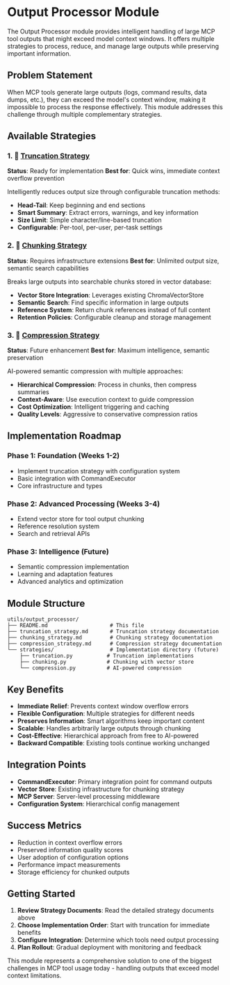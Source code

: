 # Output Processor Module

The Output Processor module provides intelligent handling of large MCP tool outputs that might exceed model context windows. It offers multiple strategies to process, reduce, and manage large outputs while preserving important information.

## Problem Statement

When MCP tools generate large outputs (logs, command results, data dumps, etc.), they can exceed the model's context window, making it impossible to process the response effectively. This module addresses this challenge through multiple complementary strategies.

## Available Strategies

### 1. 📝 [Truncation Strategy](./truncation_strategy.md)
**Status**: Ready for implementation
**Best for**: Quick wins, immediate context overflow prevention

Intelligently reduces output size through configurable truncation methods:
- **Head-Tail**: Keep beginning and end sections
- **Smart Summary**: Extract errors, warnings, and key information
- **Size Limit**: Simple character/line-based truncation
- **Configurable**: Per-tool, per-user, per-task settings

### 2. 🔗 [Chunking Strategy](./chunking_strategy.md)
**Status**: Requires infrastructure extensions
**Best for**: Unlimited output size, semantic search capabilities

Breaks large outputs into searchable chunks stored in vector database:
- **Vector Store Integration**: Leverages existing ChromaVectorStore
- **Semantic Search**: Find specific information in large outputs
- **Reference System**: Return chunk references instead of full content
- **Retention Policies**: Configurable cleanup and storage management

### 3. 🤖 [Compression Strategy](./compression_strategy.md)
**Status**: Future enhancement
**Best for**: Maximum intelligence, semantic preservation

AI-powered semantic compression with multiple approaches:
- **Hierarchical Compression**: Process in chunks, then compress summaries
- **Context-Aware**: Use execution context to guide compression
- **Cost Optimization**: Intelligent triggering and caching
- **Quality Levels**: Aggressive to conservative compression ratios

## Implementation Roadmap

### Phase 1: Foundation (Weeks 1-2)
- Implement truncation strategy with configuration system
- Basic integration with CommandExecutor
- Core infrastructure and types

### Phase 2: Advanced Processing (Weeks 3-4)
- Extend vector store for tool output chunking
- Reference resolution system
- Search and retrieval APIs

### Phase 3: Intelligence (Future)
- Semantic compression implementation
- Learning and adaptation features
- Advanced analytics and optimization

## Module Structure

```
utils/output_processor/
├── README.md                    # This file
├── truncation_strategy.md       # Truncation strategy documentation
├── chunking_strategy.md         # Chunking strategy documentation
├── compression_strategy.md      # Compression strategy documentation
└── strategies/                  # Implementation directory (future)
    ├── truncation.py           # Truncation implementations
    ├── chunking.py             # Chunking with vector store
    └── compression.py          # AI-powered compression
```

## Key Benefits

- **Immediate Relief**: Prevents context window overflow errors
- **Flexible Configuration**: Multiple strategies for different needs
- **Preserves Information**: Smart algorithms keep important content
- **Scalable**: Handles arbitrarily large outputs through chunking
- **Cost-Effective**: Hierarchical approach from free to AI-powered
- **Backward Compatible**: Existing tools continue working unchanged

## Integration Points

- **CommandExecutor**: Primary integration point for command outputs
- **Vector Store**: Existing infrastructure for chunking strategy
- **MCP Server**: Server-level processing middleware
- **Configuration System**: Hierarchical config management

## Success Metrics

- Reduction in context overflow errors
- Preserved information quality scores
- User adoption of configuration options
- Performance impact measurements
- Storage efficiency for chunked outputs

## Getting Started

1. **Review Strategy Documents**: Read the detailed strategy documents above
2. **Choose Implementation Order**: Start with truncation for immediate benefits
3. **Configure Integration**: Determine which tools need output processing
4. **Plan Rollout**: Gradual deployment with monitoring and feedback

This module represents a comprehensive solution to one of the biggest challenges in MCP tool usage today - handling outputs that exceed model context limitations.
